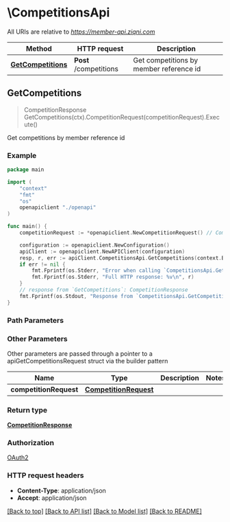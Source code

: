# \CompetitionsApi

All URIs are relative to *https://member-api.ziqni.com*

Method | HTTP request | Description
------------- | ------------- | -------------
[**GetCompetitions**](CompetitionsApi.md#GetCompetitions) | **Post** /competitions | Get competitions by member reference id



## GetCompetitions

> CompetitionResponse GetCompetitions(ctx).CompetitionRequest(competitionRequest).Execute()

Get competitions by member reference id



### Example

```go
package main

import (
    "context"
    "fmt"
    "os"
    openapiclient "./openapi"
)

func main() {
    competitionRequest := *openapiclient.NewCompetitionRequest() // CompetitionRequest | 

    configuration := openapiclient.NewConfiguration()
    apiClient := openapiclient.NewAPIClient(configuration)
    resp, r, err := apiClient.CompetitionsApi.GetCompetitions(context.Background()).CompetitionRequest(competitionRequest).Execute()
    if err != nil {
        fmt.Fprintf(os.Stderr, "Error when calling `CompetitionsApi.GetCompetitions``: %v\n", err)
        fmt.Fprintf(os.Stderr, "Full HTTP response: %v\n", r)
    }
    // response from `GetCompetitions`: CompetitionResponse
    fmt.Fprintf(os.Stdout, "Response from `CompetitionsApi.GetCompetitions`: %v\n", resp)
}
```

### Path Parameters



### Other Parameters

Other parameters are passed through a pointer to a apiGetCompetitionsRequest struct via the builder pattern


Name | Type | Description  | Notes
------------- | ------------- | ------------- | -------------
 **competitionRequest** | [**CompetitionRequest**](CompetitionRequest.md) |  | 

### Return type

[**CompetitionResponse**](CompetitionResponse.md)

### Authorization

[OAuth2](../README.md#OAuth2)

### HTTP request headers

- **Content-Type**: application/json
- **Accept**: application/json

[[Back to top]](#) [[Back to API list]](../README.md#documentation-for-api-endpoints)
[[Back to Model list]](../README.md#documentation-for-models)
[[Back to README]](../README.md)

